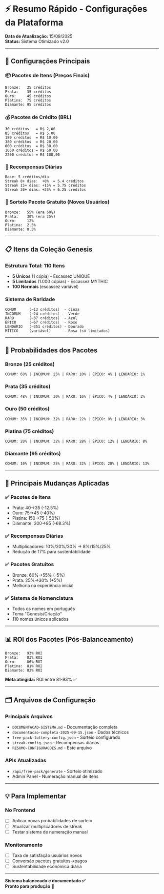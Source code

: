 # ⚡ Resumo Rápido - Configurações da Plataforma

**Data de Atualização:** 15/09/2025  
**Status:** Sistema Otimizado v2.0  

---

## 🎯 Configurações Principais

### 📦 Pacotes de Itens (Preços Finais)
```
Bronze:   25 créditos
Prata:    35 créditos  
Ouro:     45 créditos
Platina:  75 créditos
Diamante: 95 créditos
```

### 💰 Pacotes de Crédito (BRL)
```
30 créditos   = R$ 2,00
85 créditos   = R$ 5,00
180 créditos  = R$ 10,00
380 créditos  = R$ 20,00
600 créditos  = R$ 30,00
1050 créditos = R$ 50,00
2200 créditos = R$ 100,00
```

### 🎁 Recompensas Diárias
```
Base: 5 créditos/dia
Streak 8+ dias:  +8%  = 5.4 créditos
Streak 15+ dias: +15% = 5.75 créditos  
Streak 30+ dias: +25% = 6.25 créditos
```

### 🎰 Sorteio Pacote Gratuito (Novos Usuários)
```
Bronze:   55% (era 60%)
Prata:    30% (era 25%)
Ouro:     12%
Platina:  2.5%
Diamante: 0.5%
```

---

## 📋 Itens da Coleção Genesis

### Estrutura Total: 110 Itens
- **5 Únicos** (1 cópia) - Escassez UNIQUE  
- **5 Limitados** (1.000 cópias) - Escassez MYTHIC
- **100 Normais** (escassez variável)

### Sistema de Raridade
```
COMUM      (~13 créditos)  - Cinza
INCOMUM    (~24 créditos)  - Verde  
RARO       (~37 créditos)  - Azul
ÉPICO      (~67 créditos)  - Roxo
LENDÁRIO   (~351 créditos) - Dourado
MÍTICO     (variável)      - Rosa (só limitados)
```

---

## 🎲 Probabilidades dos Pacotes

### Bronze (25 créditos)
```
COMUM: 60% | INCOMUM: 25% | RARO: 10% | ÉPICO: 4% | LENDÁRIO: 1%
```

### Prata (35 créditos)  
```
COMUM: 48% | INCOMUM: 30% | RARO: 16% | ÉPICO: 4% | LENDÁRIO: 2%
```

### Ouro (50 créditos)
```
COMUM: 35% | INCOMUM: 32% | RARO: 22% | ÉPICO: 8% | LENDÁRIO: 3%
```

### Platina (75 créditos)
```
COMUM: 20% | INCOMUM: 32% | RARO: 28% | ÉPICO: 12% | LENDÁRIO: 8%
```

### Diamante (95 créditos)
```
COMUM: 10% | INCOMUM: 25% | RARO: 32% | ÉPICO: 20% | LENDÁRIO: 13%
```

---

## 🔧 Principais Mudanças Aplicadas

### ✅ Pacotes de Itens
- Prata: 40→35 (-12.5%)
- Ouro: 75→45 (-40%)  
- Platina: 150→75 (-50%)
- Diamante: 300→95 (-68.3%)

### ✅ Recompensas Diárias  
- Multiplicadores: 10%/20%/30% → 8%/15%/25%
- Redução de 17% para sustentabilidade

### ✅ Pacotes Gratuitos
- Bronze: 60%→55% (-5%)
- Prata: 25%→30% (+5%)
- Melhoria na experiência inicial

### ✅ Sistema de Nomenclatura
- Todos os nomes em português
- Tema "Genesis/Criação"
- 110 nomes únicos aplicados

---

## 📊 ROI dos Pacotes (Pós-Balanceamento)

```
Bronze:   93% ROI
Prata:    83% ROI  
Ouro:     86% ROI
Platina:  81% ROI
Diamante: 82% ROI
```

**Meta atingida:** ROI entre 81-93% ✅

---

## 🗂️ Arquivos de Configuração

### Principais Arquivos
- `DOCUMENTACAO-SISTEMA.md` - Documentação completa
- `documentacao-completa-2025-09-15.json` - Dados técnicos
- `free-pack-lottery-config.json` - Sorteio configurado  
- `streak-config.json` - Recompensas diárias
- `RESUMO-CONFIGURACOES.md` - Este arquivo

### APIs Atualizadas
- `/api/free-pack/generate` - Sorteio otimizado
- Admin Panel - Numeração manual de itens

---

## 💡 Para Implementar

### No Frontend
- [ ] Aplicar novas probabilidades de sorteio
- [ ] Atualizar multiplicadores de streak  
- [ ] Testar sistema de numeração manual

### Monitoramento  
- [ ] Taxa de satisfação usuários novos
- [ ] Conversão pacotes gratuitos→pagos
- [ ] Sustentabilidade econômica diária

---

**Sistema balanceado e documentado ✅**  
**Pronto para produção 🚀**